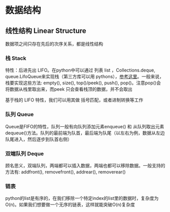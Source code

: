 # 数据结构

## 线性结构 Linear Structure

数据项之间只存在先后的次序关系，都是线性结构

### 栈 Stack

特性：后进先出 LIFO。在python中可以通过 列表 list ，Collections.deque, queue.LifoQueue来实现栈（第三方库可以用 pythons），[参考这里](https://www.geeksforgeeks.org/stack-in-python/)。一般来说，栈要实现这些方法: empty(), size(), top()/peek(), push(), pop()。注意pop()会将数据从栈里取出来，而peek 只会查看栈顶的数据，并不会取出

基于栈的 LIFO 特性，我们可以用其做 括号匹配，或者进制转换等工作

 

### 队列 Queue

Queue是FIFO的特性，队列一般有向队列添加元素enqueue() 和 从队列取出元素dequeue()方法。队列的最前端为队首，最后端为队尾（以左右为例，数据从左边队尾进入，然后逐步到队首右侧）





### 双端队列 Deque

顾名思义，双端队列，两端都可以插入数据，两端也都可以移除数据。一般支持的方法有: addfront(), removefront(), addrear(), removerear()



### 链表

python的list是有序的，在我们移除一个特定index的list里的数据时，复杂度为O(n)。如果我们想要做一个无序的链表，这样就能突破O(n)复杂度















 




